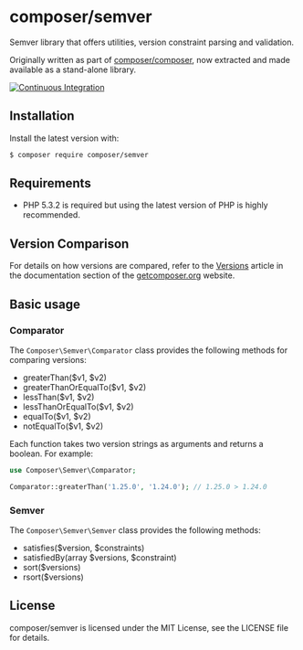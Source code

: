 # composer/semver

Semver library that offers utilities, version constraint parsing and validation.

Originally written as part of [composer/composer](https://github.com/composer/composer),
now extracted and made available as a stand-alone library.

[![Continuous Integration](https://github.com/composer/semver/workflows/Continuous%20Integration/badge.svg?branch=main)](https://github.com/composer/semver/actions)

## Installation

Install the latest version with:

```bash
$ composer require composer/semver
```

## Requirements

- PHP 5.3.2 is required but using the latest version of PHP is highly recommended.

## Version Comparison

For details on how versions are compared, refer to the [Versions](https://getcomposer.org/doc/articles/versions.md)
article in the documentation section of the [getcomposer.org](https://getcomposer.org) website.

## Basic usage

### Comparator

The `Composer\Semver\Comparator` class provides the following methods for comparing versions:

- greaterThan($v1, $v2)
- greaterThanOrEqualTo($v1, $v2)
- lessThan($v1, $v2)
- lessThanOrEqualTo($v1, $v2)
- equalTo($v1, $v2)
- notEqualTo($v1, $v2)

Each function takes two version strings as arguments and returns a boolean. For example:

```php
use Composer\Semver\Comparator;

Comparator::greaterThan('1.25.0', '1.24.0'); // 1.25.0 > 1.24.0
```

### Semver

The `Composer\Semver\Semver` class provides the following methods:

- satisfies($version, $constraints)
- satisfiedBy(array $versions, $constraint)
- sort($versions)
- rsort($versions)

## License

composer/semver is licensed under the MIT License, see the LICENSE file for details.
